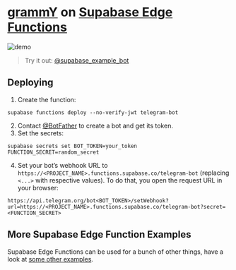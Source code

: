 # [grammY](https://grammy.dev) on [Supabase Edge Functions](https://supabase.com/edge-functions)

![demo](./demo.gif)

> Try it out: [@supabase_example_bot](https://t.me/supabase_example_bot)

## Deploying

1. Create the function:

```shell
supabase functions deploy --no-verify-jwt telegram-bot
```

2. Contact [@BotFather](https://t.me/BotFather) to create a bot and get its token.
3. Set the secrets:

```shell
supabase secrets set BOT_TOKEN=your_token FUNCTION_SECRET=random_secret
```

4. Set your bot’s webhook URL to `https://<PROJECT_NAME>.functions.supabase.co/telegram-bot` (replacing `<...>` with respective values).
   To do that, you open the request URL in your browser:

```text
https://api.telegram.org/bot<BOT_TOKEN>/setWebhook?url=https://<PROJECT_NAME>.functions.supabase.co/telegram-bot?secret=<FUNCTION_SECRET>
```

## More Supabase Edge Function Examples

Supabase Edge Functions can be used for a bunch of other things, have a look at [some other examples](https://github.com/supabase/supabase/tree/master/examples/edge-functions).
